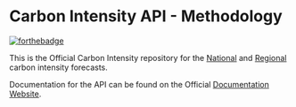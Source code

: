 # Carbon Intensity API - Methodology
[![forthebadge](https://forthebadge.com/images/badges/powered-by-electricity.svg)](https://forthebadge.com)

This is the Official Carbon Intensity repository for the [National](https://github.com/carbon-intensity/methodology/raw/master/Carbon%20Intensity%20Forecast%20Methodology.pdf) and [Regional](https://github.com/carbon-intensity/methodology/raw/master/Regional%20Carbon%20Intensity%20Forecast%20Methodology.pdf) carbon intensity forecasts.

Documentation for the API can be found on the Official [Documentation Website](https://carbon-intensity.github.io/api-definitions/).
